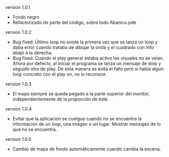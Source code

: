 version 1.0.1

* Fondo negro
* Refactorizado de parte del código, sobre todo Abanico.pde

version 1.0.2

* Bug fixed: Último loop no existe la primera vez que se lanza un loop y daba error cuando trataba de dibujar la onda y el cuadrado con info abajo a la derecha.
* Bug fixed: Cuando el play general estaba activo los visuales no se veían. Ahora por defecto, al iniciar el programa se lanza un mensaje de stop y seguido otro de play. De esta manera se evita el fallo pero si había algún loop concreto con el play on, no lo reconoce.

version 1.0.3

* El mapa siempre se queda pegado a la parte superior del monitor, independientemente de la proporción de éste.

version 1.0.4

* Evitar que la aplicación se cuelgue cuando no se encuentra la información de un loop, una imagen o un lugar. Mostrar mensajes de lo que no se encuentra.

version 1.0.5

* Cambio de mapa de fondo automáticamente cuando cambia la escena.
